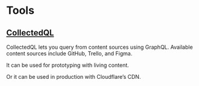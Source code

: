 # Tools

## [CollectedQL](/tools/collectedql/)

CollectedQL lets you query from content sources using GraphQL. Available content sources include GitHub, Trello, and Figma.

It can be used for prototyping with living content.

Or it can be used in production with Cloudflare’s CDN.

